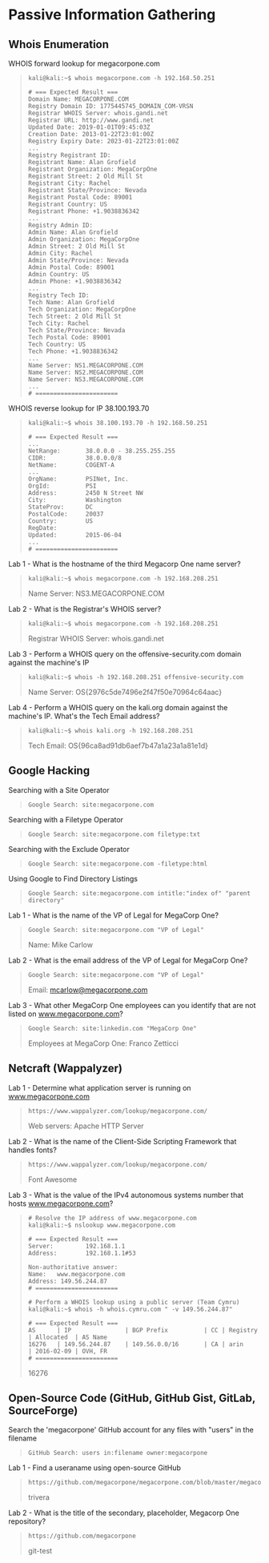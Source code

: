 # Passive Information Gathering

## Whois Enumeration

WHOIS forward lookup for megacorpone.com
>``` shell
>kali@kali:~$ whois megacorpone.com -h 192.168.50.251
>
># === Expected Result ===
>Domain Name: MEGACORPONE.COM
>Registry Domain ID: 1775445745_DOMAIN_COM-VRSN
>Registrar WHOIS Server: whois.gandi.net
>Registrar URL: http://www.gandi.net
>Updated Date: 2019-01-01T09:45:03Z
>Creation Date: 2013-01-22T23:01:00Z
>Registry Expiry Date: 2023-01-22T23:01:00Z
>...
>Registry Registrant ID: 
>Registrant Name: Alan Grofield
>Registrant Organization: MegaCorpOne
>Registrant Street: 2 Old Mill St
>Registrant City: Rachel
>Registrant State/Province: Nevada
>Registrant Postal Code: 89001
>Registrant Country: US
>Registrant Phone: +1.9038836342
>...
>Registry Admin ID: 
>Admin Name: Alan Grofield
>Admin Organization: MegaCorpOne
>Admin Street: 2 Old Mill St
>Admin City: Rachel
>Admin State/Province: Nevada
>Admin Postal Code: 89001
>Admin Country: US
>Admin Phone: +1.9038836342
>...
>Registry Tech ID: 
>Tech Name: Alan Grofield
>Tech Organization: MegaCorpOne
>Tech Street: 2 Old Mill St
>Tech City: Rachel
>Tech State/Province: Nevada
>Tech Postal Code: 89001
>Tech Country: US
>Tech Phone: +1.9038836342
>...
>Name Server: NS1.MEGACORPONE.COM
>Name Server: NS2.MEGACORPONE.COM
>Name Server: NS3.MEGACORPONE.COM
>...
># =======================
>```

WHOIS reverse lookup for IP 38.100.193.70
>``` shell
>kali@kali:~$ whois 38.100.193.70 -h 192.168.50.251
>
># === Expected Result ===
>...
>NetRange:       38.0.0.0 - 38.255.255.255
>CIDR:           38.0.0.0/8
>NetName:        COGENT-A
>...
>OrgName:        PSINet, Inc.
>OrgId:          PSI
>Address:        2450 N Street NW
>City:           Washington
>StateProv:      DC
>PostalCode:     20037
>Country:        US
>RegDate:
>Updated:        2015-06-04
>...
># =======================
>```

Lab 1 - What is the hostname of the third Megacorp One name server?
>``` shell
>kali@kali:~$ whois megacorpone.com -h 192.168.208.251
>```
>Name Server: NS3.MEGACORPONE.COM

Lab 2 - What is the Registrar's WHOIS server?
>``` shell
>kali@kali:~$ whois megacorpone.com -h 192.168.208.251
>```
>Registrar WHOIS Server: whois.gandi.net

Lab 3 - Perform a WHOIS query on the offensive-security.com domain against the machine's IP
>``` shell
>kali@kali:~$ whois -h 192.168.208.251 offensive-security.com
>```
>Name Server: OS{2976c5de7496e2f47f50e70964c64aac}

Lab 4 - Perform a WHOIS query on the kali.org domain against the machine's IP. What's the Tech Email address?
>``` shell
>kali@kali:~$ whois kali.org -h 192.168.208.251
>```
>Tech Email: OS{96ca8ad91db6aef7b47a1a23a1a81e1d}

## Google Hacking

Searching with a Site Operator
>``` shell
>Google Search: site:megacorpone.com
>```

Searching with a Filetype Operator
>``` shell
>Google Search: site:megacorpone.com filetype:txt
>```

Searching with the Exclude Operator
>``` shell
>Google Search: site:megacorpone.com -filetype:html
>```

Using Google to Find Directory Listings
>``` shell
>Google Search: site:megacorpone.com intitle:"index of" "parent directory"
>```

Lab 1 - What is the name of the VP of Legal for MegaCorp One?
>``` shell
>Google Search: site:megacorpone.com "VP of Legal"
>```
>Name: Mike Carlow

Lab 2 - What is the email address of the VP of Legal for MegaCorp One?
>``` shell
>Google Search: site:megacorpone.com "VP of Legal"
>```
>Email: mcarlow@megacorpone.com 

Lab 3 - What other MegaCorp One employees can you identify that are not listed on www.megacorpone.com?
>``` shell
>Google Search: site:linkedin.com "MegaCorp One"
>```
>Employees at MegaCorp One: Franco Zetticci

## Netcraft (Wappalyzer)
Lab 1 - Determine what application server is running on www.megacorpone.com
>``` shell
>https://www.wappalyzer.com/lookup/megacorpone.com/
>```
>Web servers: Apache HTTP Server

Lab 2 - What is the name of the Client-Side Scripting Framework that handles fonts?
>``` shell
>https://www.wappalyzer.com/lookup/megacorpone.com/
>```
>Font Awesome

Lab 3 - What is the value of the IPv4 autonomous systems number that hosts www.megacorpone.com?
>``` shell
># Resolve the IP address of www.megacorpone.com 
>kali@kali:~$ nslookup www.megacorpone.com
>
># === Expected Result ===
>Server:         192.168.1.1
>Address:        192.168.1.1#53
>
>Non-authoritative answer:
>Name:   www.megacorpone.com
>Address: 149.56.244.87
># =======================
>
># Perform a WHOIS lookup using a public server (Team Cymru)  
>kali@kali:~$ whois -h whois.cymru.com " -v 149.56.244.87"
>
># === Expected Result ===
>AS      | IP               | BGP Prefix          | CC | Registry | Allocated  | AS Name
>16276   | 149.56.244.87    | 149.56.0.0/16       | CA | arin     | 2016-02-09 | OVH, FR
># =======================
>```
>16276

## Open-Source Code (GitHub, GitHub Gist, GitLab, SourceForge)

Search the 'megacorpone' GitHub account for any files with "users" in the filename
>``` shell
>GitHub Search: users in:filename owner:megacorpone
>```

Lab 1 - Find a useraname using open-source GitHub
>``` shell
>https://github.com/megacorpone/megacorpone.com/blob/master/megacorpone/xampp.users
>```
>trivera

Lab 2 - What is the title of the secondary, placeholder, Megacorp One repository?
>``` shell
>https://github.com/megacorpone
>```
>git-test
